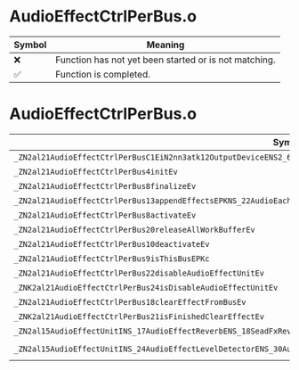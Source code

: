 # AudioEffectCtrlPerBus.o
| Symbol | Meaning 
| ------------- | ------------- 
| :x: | Function has not yet been started or is not matching. 
| :white_check_mark: | Function is completed. 


# AudioEffectCtrlPerBus.o
| Symbol (Demangled) | Symbol (Mangled) | Decompiled? |
| ------------- |  ------------- | ------------- |
| `_ZN2al21AudioEffectCtrlPerBusC1EiN2nn3atk12OutputDeviceENS2_6AuxBusE` | `al::AudioEffectCtrlPerBus::AudioEffectCtrlPerBus(int,nn::atk::OutputDevice,nn::atk::AuxBus)` | :white_check_mark: |
| `_ZN2al21AudioEffectCtrlPerBus4initEv` | `al::AudioEffectCtrlPerBus::init(void)` | :white_check_mark: |
| `_ZN2al21AudioEffectCtrlPerBus8finalizeEv` | `al::AudioEffectCtrlPerBus::finalize(void)` | :white_check_mark: |
| `_ZN2al21AudioEffectCtrlPerBus13appendEffectsEPKNS_22AudioEachBusEffectInfoE` | `al::AudioEffectCtrlPerBus::appendEffects(al::AudioEachBusEffectInfo const*)` | :white_check_mark: |
| `_ZN2al21AudioEffectCtrlPerBus8activateEv` | `al::AudioEffectCtrlPerBus::activate(void)` | :white_check_mark: |
| `_ZN2al21AudioEffectCtrlPerBus20releaseAllWorkBufferEv` | `al::AudioEffectCtrlPerBus::releaseAllWorkBuffer(void)` | :white_check_mark: |
| `_ZN2al21AudioEffectCtrlPerBus10deactivateEv` | `al::AudioEffectCtrlPerBus::deactivate(void)` | :white_check_mark: |
| `_ZN2al21AudioEffectCtrlPerBus9isThisBusEPKc` | `al::AudioEffectCtrlPerBus::isThisBus(char const*)` | :white_check_mark: |
| `_ZN2al21AudioEffectCtrlPerBus22disableAudioEffectUnitEv` | `al::AudioEffectCtrlPerBus::disableAudioEffectUnit(void)` | :white_check_mark: |
| `_ZNK2al21AudioEffectCtrlPerBus24isDisableAudioEffectUnitEv` | `al::AudioEffectCtrlPerBus::isDisableAudioEffectUnit(void)const` | :white_check_mark: |
| `_ZN2al21AudioEffectCtrlPerBus18clearEffectFromBusEv` | `al::AudioEffectCtrlPerBus::clearEffectFromBus(void)` | :white_check_mark: |
| `_ZNK2al21AudioEffectCtrlPerBus21isFinishedClearEffectEv` | `al::AudioEffectCtrlPerBus::isFinishedClearEffect(void)const` | :white_check_mark: |
| `_ZN2al15AudioEffectUnitINS_17AudioEffectReverbENS_18SeadFxReverbParamsEE12appendEffectEPKNS_19AudioEffectProcInfoEi` | `al::AudioEffectUnit<al::AudioEffectReverb,al::SeadFxReverbParams>::appendEffect(al::AudioEffectProcInfo const*,int)` | :white_check_mark: |
| `_ZN2al15AudioEffectUnitINS_24AudioEffectLevelDetectorENS_30AudioEffectParamsLevelDetectorEE12appendEffectEPKNS_19AudioEffectProcInfoEi` | `al::AudioEffectUnit<al::AudioEffectLevelDetector,al::AudioEffectParamsLevelDetector>::appendEffect(al::AudioEffectProcInfo const*,int)` | :white_check_mark: |
